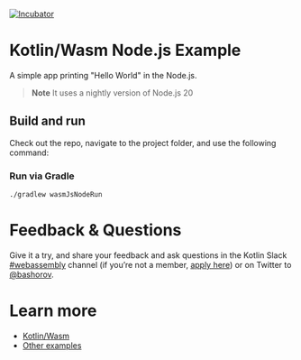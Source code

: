 [![Incubator](https://jb.gg/badges/incubator-plastic.svg)](https://github.com/JetBrains#jetbrains-on-github)

# Kotlin/Wasm Node.js Example

A simple app printing "Hello World" in the Node.js.

> **Note**
> It uses a nightly version of Node.js 20

## Build and run

Check out the repo, navigate to the project folder, and use the following command:

### Run via Gradle

`./gradlew wasmJsNodeRun`

# Feedback & Questions

Give it a try, and share your feedback and ask questions in the Kotlin Slack [#webassembly](https://slack-chats.kotlinlang.org/c/webassembly) channel (if you’re not a member, [apply here](https://kotl.in/slack)) or on Twitter to [@bashorov](https://twitter.com/bashorov).

# Learn more

* [Kotlin/Wasm](https://kotl.in/wasm/)
* [Other examples](../../../#examples)
